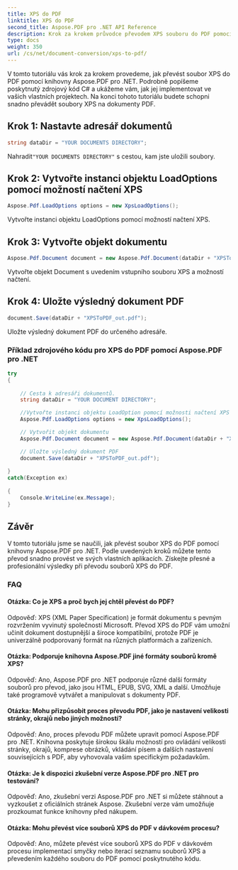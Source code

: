 ```yaml
---
title: XPS do PDF
linktitle: XPS do PDF
second_title: Aspose.PDF pro .NET API Reference
description: Krok za krokem průvodce převodem XPS souboru do PDF pomocí Aspose.PDF pro .NET.
type: docs
weight: 350
url: /cs/net/document-conversion/xps-to-pdf/
---
```

V tomto tutoriálu vás krok za krokem provedeme, jak převést soubor XPS do PDF pomocí knihovny Aspose.PDF pro .NET. Podrobně popíšeme poskytnutý zdrojový kód C# a ukážeme vám, jak jej implementovat ve vašich vlastních projektech. Na konci tohoto tutoriálu budete schopni snadno převádět soubory XPS na dokumenty PDF.

## Krok 1: Nastavte adresář dokumentů
```csharp
string dataDir = "YOUR DOCUMENTS DIRECTORY";
```
 Nahradit`"YOUR DOCUMENTS DIRECTORY"` s cestou, kam jste uložili soubory.

## Krok 2: Vytvořte instanci objektu LoadOptions pomocí možností načtení XPS
```csharp
Aspose.Pdf.LoadOptions options = new XpsLoadOptions();
```
Vytvořte instanci objektu LoadOptions pomocí možností načtení XPS.

## Krok 3: Vytvořte objekt dokumentu
```csharp
Aspose.Pdf.Document document = new Aspose.Pdf.Document(dataDir + "XPSToPDF.xps", options);
```
Vytvořte objekt Document s uvedením vstupního souboru XPS a možností načtení.

## Krok 4: Uložte výsledný dokument PDF
```csharp
document.Save(dataDir + "XPSToPDF_out.pdf");
```
Uložte výsledný dokument PDF do určeného adresáře.

### Příklad zdrojového kódu pro XPS do PDF pomocí Aspose.PDF pro .NET

```csharp
try
{
	
	// Cesta k adresáři dokumentů.
	string dataDir = "YOUR DOCUMENT DIRECTORY";

	//Vytvořte instanci objektu LoadOption pomocí možnosti načtení XPS
	Aspose.Pdf.LoadOptions options = new XpsLoadOptions();

	// Vytvořit objekt dokumentu
	Aspose.Pdf.Document document = new Aspose.Pdf.Document(dataDir + "XPSToPDF.xps", options);

	// Uložte výsledný dokument PDF
	document.Save(dataDir + "XPSToPDF_out.pdf");
	
}
catch(Exception ex)
   
{
	Console.WriteLine(ex.Message);
}
```

## Závěr
V tomto tutoriálu jsme se naučili, jak převést soubor XPS do PDF pomocí knihovny Aspose.PDF pro .NET. Podle uvedených kroků můžete tento převod snadno provést ve svých vlastních aplikacích. Získejte přesné a profesionální výsledky při převodu souborů XPS do PDF.

### FAQ

#### Otázka: Co je XPS a proč bych jej chtěl převést do PDF?

Odpověď: XPS (XML Paper Specification) je formát dokumentu s pevným rozvržením vyvinutý společností Microsoft. Převod XPS do PDF vám umožní učinit dokument dostupnější a široce kompatibilní, protože PDF je univerzálně podporovaný formát na různých platformách a zařízeních.

#### Otázka: Podporuje knihovna Aspose.PDF jiné formáty souborů kromě XPS?

Odpověď: Ano, Aspose.PDF pro .NET podporuje různé další formáty souborů pro převod, jako jsou HTML, EPUB, SVG, XML a další. Umožňuje také programově vytvářet a manipulovat s dokumenty PDF.

#### Otázka: Mohu přizpůsobit proces převodu PDF, jako je nastavení velikosti stránky, okrajů nebo jiných možností?

Odpověď: Ano, proces převodu PDF můžete upravit pomocí Aspose.PDF pro .NET. Knihovna poskytuje širokou škálu možností pro ovládání velikosti stránky, okrajů, komprese obrázků, vkládání písem a dalších nastavení souvisejících s PDF, aby vyhovovala vašim specifickým požadavkům.

#### Otázka: Je k dispozici zkušební verze Aspose.PDF pro .NET pro testování?

Odpověď: Ano, zkušební verzi Aspose.PDF pro .NET si můžete stáhnout a vyzkoušet z oficiálních stránek Aspose. Zkušební verze vám umožňuje prozkoumat funkce knihovny před nákupem.

#### Otázka: Mohu převést více souborů XPS do PDF v dávkovém procesu?

Odpověď: Ano, můžete převést více souborů XPS do PDF v dávkovém procesu implementací smyčky nebo iterací seznamu souborů XPS a převedením každého souboru do PDF pomocí poskytnutého kódu.